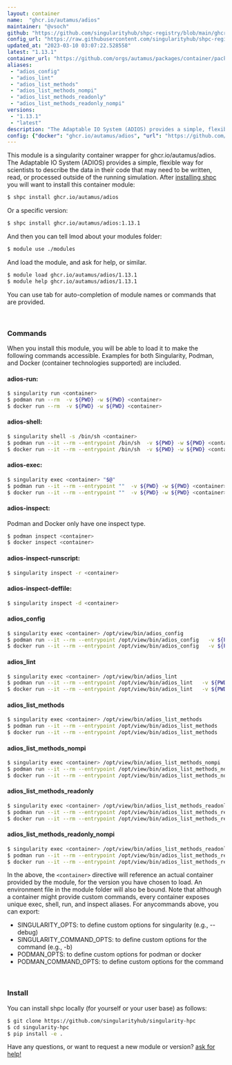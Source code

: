 ```yaml
---
layout: container
name:  "ghcr.io/autamus/adios"
maintainer: "@vsoch"
github: "https://github.com/singularityhub/shpc-registry/blob/main/ghcr.io/autamus/adios/container.yaml"
config_url: "https://raw.githubusercontent.com/singularityhub/shpc-registry/main/ghcr.io/autamus/adios/container.yaml"
updated_at: "2023-03-10 03:07:22.528558"
latest: "1.13.1"
container_url: "https://github.com/orgs/autamus/packages/container/package/adios"
aliases:
 - "adios_config"
 - "adios_lint"
 - "adios_list_methods"
 - "adios_list_methods_nompi"
 - "adios_list_methods_readonly"
 - "adios_list_methods_readonly_nompi"
versions:
 - "1.13.1"
 - "latest"
description: "The Adaptable IO System (ADIOS) provides a simple, flexible way for scientists to describe the data in their code that may need to be written, read, or processed outside of the running simulation."
config: {"docker": "ghcr.io/autamus/adios", "url": "https://github.com/orgs/autamus/packages/container/package/adios", "maintainer": "@vsoch", "description": "The Adaptable IO System (ADIOS) provides a simple, flexible way for scientists to describe the data in their code that may need to be written, read, or processed outside of the running simulation.", "latest": {"1.13.1": "sha256:6bef53fabcbd0bb078fb64da6fa3780a7832bbdf2ffd3ba1c668b5078fa3f56a"}, "tags": {"1.13.1": "sha256:6bef53fabcbd0bb078fb64da6fa3780a7832bbdf2ffd3ba1c668b5078fa3f56a", "latest": "sha256:6bef53fabcbd0bb078fb64da6fa3780a7832bbdf2ffd3ba1c668b5078fa3f56a"}, "aliases": {"adios_config": "/opt/view/bin/adios_config", "adios_lint": "/opt/view/bin/adios_lint", "adios_list_methods": "/opt/view/bin/adios_list_methods", "adios_list_methods_nompi": "/opt/view/bin/adios_list_methods_nompi", "adios_list_methods_readonly": "/opt/view/bin/adios_list_methods_readonly", "adios_list_methods_readonly_nompi": "/opt/view/bin/adios_list_methods_readonly_nompi"}}
---
```


This module is a singularity container wrapper for ghcr.io/autamus/adios.
The Adaptable IO System (ADIOS) provides a simple, flexible way for scientists to describe the data in their code that may need to be written, read, or processed outside of the running simulation.
After [installing shpc](#install) you will want to install this container module:


```bash
$ shpc install ghcr.io/autamus/adios
```

Or a specific version:

```bash
$ shpc install ghcr.io/autamus/adios:1.13.1
```

And then you can tell lmod about your modules folder:

```bash
$ module use ./modules
```

And load the module, and ask for help, or similar.

```bash
$ module load ghcr.io/autamus/adios/1.13.1
$ module help ghcr.io/autamus/adios/1.13.1
```

You can use tab for auto-completion of module names or commands that are provided.

<br>

### Commands

When you install this module, you will be able to load it to make the following commands accessible.
Examples for both Singularity, Podman, and Docker (container technologies supported) are included.

#### adios-run:

```bash
$ singularity run <container>
$ podman run --rm  -v ${PWD} -w ${PWD} <container>
$ docker run --rm  -v ${PWD} -w ${PWD} <container>
```

#### adios-shell:

```bash
$ singularity shell -s /bin/sh <container>
$ podman run --it --rm --entrypoint /bin/sh  -v ${PWD} -w ${PWD} <container>
$ docker run --it --rm --entrypoint /bin/sh  -v ${PWD} -w ${PWD} <container>
```

#### adios-exec:

```bash
$ singularity exec <container> "$@"
$ podman run --it --rm --entrypoint ""  -v ${PWD} -w ${PWD} <container> "$@"
$ docker run --it --rm --entrypoint ""  -v ${PWD} -w ${PWD} <container> "$@"
```

#### adios-inspect:

Podman and Docker only have one inspect type.

```bash
$ podman inspect <container>
$ docker inspect <container>
```

#### adios-inspect-runscript:

```bash
$ singularity inspect -r <container>
```

#### adios-inspect-deffile:

```bash
$ singularity inspect -d <container>
```


#### adios_config

```bash
$ singularity exec <container> /opt/view/bin/adios_config
$ podman run --it --rm --entrypoint /opt/view/bin/adios_config   -v ${PWD} -w ${PWD} <container> -c " $@"
$ docker run --it --rm --entrypoint /opt/view/bin/adios_config   -v ${PWD} -w ${PWD} <container> -c " $@"
```


#### adios_lint

```bash
$ singularity exec <container> /opt/view/bin/adios_lint
$ podman run --it --rm --entrypoint /opt/view/bin/adios_lint   -v ${PWD} -w ${PWD} <container> -c " $@"
$ docker run --it --rm --entrypoint /opt/view/bin/adios_lint   -v ${PWD} -w ${PWD} <container> -c " $@"
```


#### adios_list_methods

```bash
$ singularity exec <container> /opt/view/bin/adios_list_methods
$ podman run --it --rm --entrypoint /opt/view/bin/adios_list_methods   -v ${PWD} -w ${PWD} <container> -c " $@"
$ docker run --it --rm --entrypoint /opt/view/bin/adios_list_methods   -v ${PWD} -w ${PWD} <container> -c " $@"
```


#### adios_list_methods_nompi

```bash
$ singularity exec <container> /opt/view/bin/adios_list_methods_nompi
$ podman run --it --rm --entrypoint /opt/view/bin/adios_list_methods_nompi   -v ${PWD} -w ${PWD} <container> -c " $@"
$ docker run --it --rm --entrypoint /opt/view/bin/adios_list_methods_nompi   -v ${PWD} -w ${PWD} <container> -c " $@"
```


#### adios_list_methods_readonly

```bash
$ singularity exec <container> /opt/view/bin/adios_list_methods_readonly
$ podman run --it --rm --entrypoint /opt/view/bin/adios_list_methods_readonly   -v ${PWD} -w ${PWD} <container> -c " $@"
$ docker run --it --rm --entrypoint /opt/view/bin/adios_list_methods_readonly   -v ${PWD} -w ${PWD} <container> -c " $@"
```


#### adios_list_methods_readonly_nompi

```bash
$ singularity exec <container> /opt/view/bin/adios_list_methods_readonly_nompi
$ podman run --it --rm --entrypoint /opt/view/bin/adios_list_methods_readonly_nompi   -v ${PWD} -w ${PWD} <container> -c " $@"
$ docker run --it --rm --entrypoint /opt/view/bin/adios_list_methods_readonly_nompi   -v ${PWD} -w ${PWD} <container> -c " $@"
```



In the above, the `<container>` directive will reference an actual container provided
by the module, for the version you have chosen to load. An environment file in the
module folder will also be bound. Note that although a container
might provide custom commands, every container exposes unique exec, shell, run, and
inspect aliases. For anycommands above, you can export:

 - SINGULARITY_OPTS: to define custom options for singularity (e.g., --debug)
 - SINGULARITY_COMMAND_OPTS: to define custom options for the command (e.g., -b)
 - PODMAN_OPTS: to define custom options for podman or docker
 - PODMAN_COMMAND_OPTS: to define custom options for the command

<br>

### Install

You can install shpc locally (for yourself or your user base) as follows:

```bash
$ git clone https://github.com/singularityhub/singularity-hpc
$ cd singularity-hpc
$ pip install -e .
```

Have any questions, or want to request a new module or version? [ask for help!](https://github.com/singularityhub/singularity-hpc/issues)